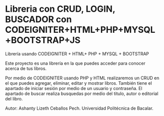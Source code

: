 # Libreria con CRUD, LOGIN, BUSCADOR con CODEIGNITER+HTML+PHP+MYSQL+BOOTSTRAP+JS

Librería usando CODEIGNITER + HTML+ PHP + MYSQL + BOOTSTRAP

Este proyecto es una librería en la que puedes acceder para conocer acerca de tus libros.

Por medio de CODEIGNITER usando PHP y HTML realizaremos un CRUD en el que puedes agregar, eliminar, editar y mostrar libros.
También tiene el apartado de iniciar sesión por medio de un usuario y contraseña.
El apartado de buscar realiza busquedas por medio del titulo, autor o editorial del libro.

Autor: Ashanty Lizeth Ceballos Pech. 
Universidad Politécnica de Bacalar.
